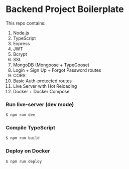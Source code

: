 # Backend Project Boilerplate

This repo contains:

1. Node.js
2. TypeScript
3. Express
4. JWT
5. Bcrypt
6. SSL
7. MongoDB (Mongoose + TypeGoose)
8. Login + Sign Up + Forgot Password routes
9. CORS
10. Basic Auth-protected routes
11. Live Server with Hot Reloading
12. Docker + Docker Compose

### Run live-server (dev mode)

```bash
$ npm run dev
```

### Compile TypeScript

```bash
$ npm run build
```

### Deploy on Docker

```bash
$ npm run deploy
```
